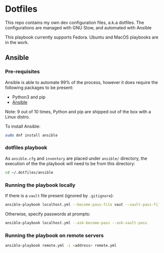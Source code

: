# Dotfiles

This repo contains my own dev configuration files, a.k.a dotfiles.
The configurations are managed with GNU Stow, and automated with Ansible

This playbook currently supports Fedora. Ubuntu and MacOS playbooks are in the work.

## Ansible

### Pre-requisites

Ansible is able to automate 99% of the process, however it does require the following packages to be present:

- Python3 and pip
- [Ansible](https://docs.ansible.com/ansible/latest/index.html)

Note: 9 out of 10 times, Python and pip are shipped out of the box with a Linux distro.

To install Ansible:

``` bash
sudo dnf install ansible
```

### dotfiles playbook

As `ansible.cfg` and `inventory` are placed under `ansible/` directory, the execution of the the playbook will need to be from this directory:

``` bash
cd ~/.dotfiles/ansible
```

### Running the playbook locally

If there is a `vault` file present (ignored by `.gitignore`):

``` bash
ansible-playbook localhost.yml --become-pass-file vaut --vault-pass-file vaut
```

Otherwise, specify passwords at prompts:

``` bash
ansible-playbook localhost.yml --ask-become-pass --ask-vault-pass
```

### Running the playbook on remote servers

``` bash
ansible-playbook remote.yml -i <address> remote.yml
```
